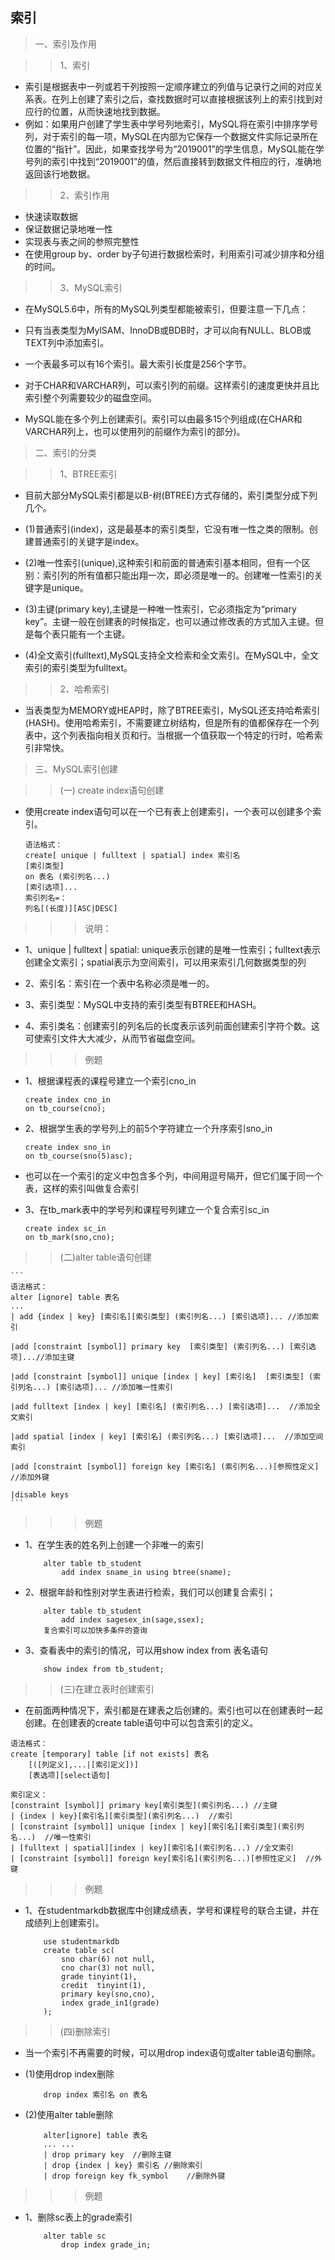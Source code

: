 ## 索引
>一、索引及作用

>>1、索引
- 索引是根据表中一列或若干列按照一定顺序建立的列值与记录行之间的对应关系表。在列上创建了索引之后，查找数据时可以直接根据该列上的索引找到对应行的位置，从而快速地找到数据。
- 例如：如果用户创建了学生表中学号列地索引，MySQL将在索引中排序学号列，对于索引的每一项，MySQL在内部为它保存一个数据文件实际记录所在位置的“指针”。因此，如果查找学号为“2019001”的学生信息，MySQL能在学号列的索引中找到“2019001”的值，然后直接转到数据文件相应的行，准确地返回该行地数据。

>>2、索引作用
- 快速读取数据
- 保证数据记录地唯一性
- 实现表与表之间的参照完整性
- 在使用group by、order by子句进行数据检索时，利用索引可减少排序和分组的时间。

>>3、MySQL索引
- 在MySQL5.6中，所有的MySQL列类型都能被索引，但要注意一下几点：
- 只有当表类型为MylSAM、InnoDB或BDB时，才可以向有NULL、BLOB或TEXT列中添加索引。

- 一个表最多可以有16个索引。最大索引长度是256个字节。

- 对于CHAR和VARCHAR列，可以索引列的前缀。这样索引的速度更快并且比索引整个列需要较少的磁盘空间。

- MySQL能在多个列上创建索引。索引可以由最多15个列组成(在CHAR和VARCHAR列上，也可以使用列的前缀作为索引的部分)。

>二、索引的分类

>>1、BTREE索引
- 目前大部分MySQL索引都是以B-树(BTREE)方式存储的，索引类型分成下列几个。
- (1)普通索引(index)，这是最基本的索引类型，它没有唯一性之类的限制。创建普通索引的关键字是index。

- (2)唯一性索引(unique),这种索引和前面的普通索引基本相同，但有一个区别：索引列的所有值都只能出翔一次，即必须是唯一的。创建唯一性索引的关键字是unique。

- (3)主键(primary key),主键是一种唯一性索引，它必须指定为“primary key”。主键一般在创建表的时候指定，也可以通过修改表的方式加入主键。但是每个表只能有一个主键。

- (4)全文索引(fulltext),MySQL支持全文检索和全文索引。在MySQL中，全文索引的索引类型为fulltext。

>>2、哈希索引
- 当表类型为MEMORY或HEAP时，除了BTREE索引，MySQL还支持哈希索引(HASH)。使用哈希索引，不需要建立树结构，但是所有的值都保存在一个列表中，这个列表指向相关页和行。当根据一个值获取一个特定的行时，哈希索引非常快。

>三、MySQL索引创建

>>(一) create index语句创建
- 使用create index语句可以在一个已有表上创建索引，一个表可以创建多个索引。
    ```
    语法格式：
    create[ unique | fulltext | spatial] index 索引名
    [索引类型]
    on 表名 (索引列名...)
    [索引选项]...
    索引列名=：
    列名[(长度)][ASC|DESC]
    ```
>>>说明：
- 1、unique | fulltext | spatial: unique表示创建的是唯一性索引；fulltext表示创建全文索引；spatial表示为空间索引，可以用来索引几何数据类型的列

- 2、索引名：索引在一个表中名称必须是唯一的。
- 3、索引类型：MySQL中支持的索引类型有BTREE和HASH。
- 4、索引类名：创建索引的列名后的长度表示该列前面创建索引字符个数。这可使索引文件大大减少，从而节省磁盘空间。 

>>>例题
- 1、根据课程表的课程号建立一个索引cno_in
    ```
    create index cno_in
    on tb_course(cno);
    ```

- 2、根据学生表的学号列上的前5个字符建立一个升序索引sno_in
    ```
    create index sno_in
    on tb_course(sno(5)asc);
    
    ```

- 也可以在一个索引的定义中包含多个列，中间用逗号隔开，但它们属于同一个表，这样的索引叫做复合索引
- 3、在tb_mark表中的学号列和课程号列建立一个复合索引sc_in
    ```
    create index sc_in
    on tb_mark(sno,cno);
    ```

>>(二)alter table语句创建

    ```
    语法格式：
    alter [ignore] table 表名
    ...
    | add {index | key} [索引名][索引类型] (索引列名...) [索引选项]... //添加索引
            
    |add [constraint [symbol]] primary key  [索引类型] (索引列名...) [索引选项]...//添加主键

    |add [constraint [symbol]] unique [index | key] [索引名]  [索引类型] (索引列名...) [索引选项]... //添加唯一性索引
           
    |add fulltext [index | key] [索引名] (索引列名...) [索引选项]...  //添加全文索引

    |add spatial [index | key] [索引名] (索引列名...) [索引选项]...  //添加空间索引

    |add [constraint [symbol]] foreign key [索引名] (索引列名...)[参照性定义]  //添加外键

    |disable keys
    ```

>>>例题

- 1、在学生表的姓名列上创建一个非唯一的索引
    ```
        alter table tb_student
            add index sname_in using btree(sname);
    ```

- 2、根据年龄和性别对学生表进行检索，我们可以创建复合索引；
    ```
        alter table tb_student
            add index sagesex_in(sage,ssex);
        复合索引可以加快多条件的查询
    ```

- 3、查看表中的索引的情况，可以用show index from 表名语句
    ```
        show index from tb_student;
    ```

>>(三)在建立表时创建索引
- 在前面两种情况下，索引都是在建表之后创建的。索引也可以在创建表时一起创建。在创建表的create table语句中可以包含索引的定义。
```
语法格式：
create [temporary] table [if not exists] 表名
    [([列定义],...|[索引定义])]
    [表选项][select语句]
```

```
索引定义：
[constraint [symbol]] primary key[索引类型](索引列名...) //主键
| {index | key}[索引名][索引类型](索引列名...)  //索引
| [constraint [symbol]] unique [index | key][索引名][索引类型](索引列名...)  //唯一性索引
| [fulltext | spatial][index | key][索引名](索引列名...) //全文索引
| [constraint [symbol]] foreign key[索引名](索引列名...)[参照性定义]  //外键
```

>>>例题

- 1、在studentmarkdb数据库中创建成绩表，学号和课程号的联合主键，并在成绩列上创建索引。
    ```
        use studentmarkdb
        create table sc(
            sno char(6) not null,
            cno char(3) not null,
            grade tinyint(1),
            credit  tinyint(1),
            primary key(sno,cno),
            index grade_in1(grade)
        );
    ```

>>(四)删除索引
- 当一个索引不再需要的时候，可以用drop index语句或alter table语句删除。
- (1)使用drop index删除
    ```
        drop index 索引名 on 表名
    ```

- (2)使用alter table删除
    ```
        alter[ignore] table 表名
        ... ...
        | drop primary key  //删除主键
        | drop {index | key} 索引名 //删除索引
        | drop foreign key fk_symbol    //删除外键
    ```

>>>例题

- 1、删除sc表上的grade索引
    ```
        alter table sc
            drop index grade_in;
    ```

